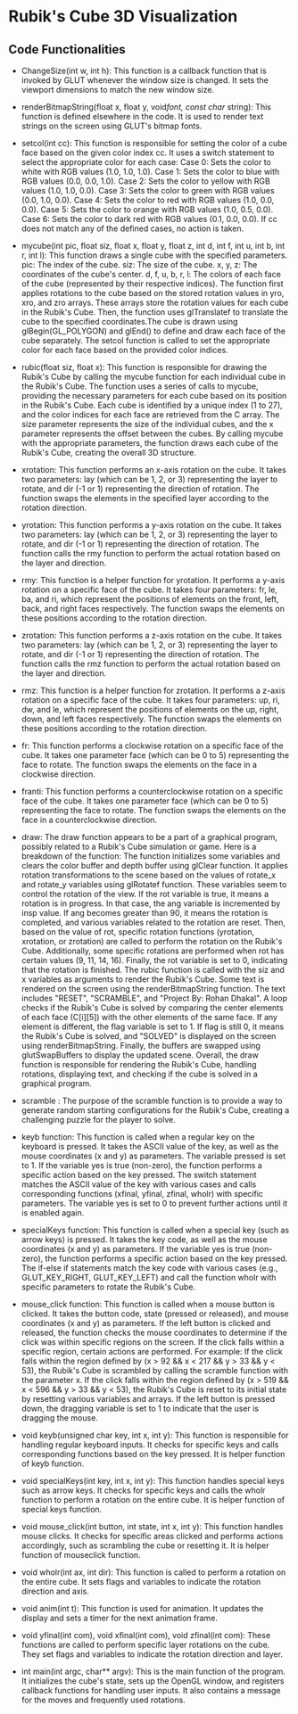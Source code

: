 # Rubik's Cube 3D Visualization

## Code Functionalities

- ChangeSize(int w, int h):
This function is a callback function that is invoked by GLUT whenever the window size is changed. It sets the viewport dimensions to match the new window size.

- renderBitmapString(float x, float y, void*font, const char* string):
This function is defined elsewhere in the code. It is used to render text strings on the screen using GLUT's bitmap fonts.

- setcol(int cc):
This function is responsible for setting the color of a cube face based on the given color index cc. It uses a switch statement to select the appropriate color for each case:
    Case 0: Sets the color to white with RGB values (1.0, 1.0, 1.0).
    Case 1: Sets the color to blue with RGB values (0.0, 0.0, 1.0).
    Case 2: Sets the color to yellow with RGB values (1.0, 1.0, 0.0).
    Case 3: Sets the color to green with RGB values (0.0, 1.0, 0.0).
    Case 4: Sets the color to red with RGB values (1.0, 0.0, 0.0).
    Case 5: Sets the color to orange with RGB values (1.0, 0.5, 0.0).
    Case 6: Sets the color to dark red with RGB values (0.1, 0.0, 0.0).
    If cc does not match any of the defined cases, no action is taken.

- mycube(int pic, float siz, float x, float y, float z, int d, int f, int u, int b, int r, int l):
This function draws a single cube with the specified parameters.
    pic: The index of the cube.
    siz: The size of the cube.
    x, y, z: The coordinates of the cube's center.
    d, f, u, b, r, l: The colors of each face of the cube (represented by their respective indices).
    The function first applies rotations to the cube based on the stored rotation values in yro, xro, and zro arrays. These arrays store the rotation values for each cube in the Rubik's Cube. Then, the function uses glTranslatef to translate the cube to the specified coordinates.The cube is drawn using glBegin(GL_POLYGON) and glEnd() to define and draw each face of the cube separately. The setcol function is called to set the appropriate color for each face based on the provided color indices.

- rubic(float siz, float x):
This function is responsible for drawing the Rubik's Cube by calling the mycube function for each individual cube in the Rubik's Cube. The function uses a series of calls to mycube, providing the necessary parameters for each cube based on its position in the Rubik's Cube. Each cube is identified by a unique index (1 to 27), and the color indices for each face are retrieved from the C array. The size parameter represents the size of the individual cubes, and the x parameter represents the offset between the cubes. By calling mycube with the appropriate parameters, the function draws each cube of the Rubik's Cube, creating the overall 3D structure.

- xrotation:
This function performs an x-axis rotation on the cube. It takes two parameters: lay (which can be 1, 2, or 3) representing the layer to rotate, and dir (-1 or 1) representing the direction of rotation. The function swaps the elements in the specified layer according to the rotation direction.

- yrotation:
This function performs a y-axis rotation on the cube. It takes two parameters: lay (which can be 1, 2, or 3) representing the layer to rotate, and dir (-1 or 1) representing the direction of rotation. The function calls the rmy function to perform the actual rotation based on the layer and direction.

- rmy:
This function is a helper function for yrotation. It performs a y-axis rotation on a specific face of the cube. It takes four parameters: fr, le, ba, and ri, which represent the positions of elements on the front, left, back, and right faces respectively. The function swaps the elements on these positions according to the rotation direction.

- zrotation:
This function performs a z-axis rotation on the cube. It takes two parameters: lay (which can be 1, 2, or 3) representing the layer to rotate, and dir (-1 or 1) representing the direction of rotation. The function calls the rmz function to perform the actual rotation based on the layer and direction.

- rmz:
This function is a helper function for zrotation. It performs a z-axis rotation on a specific face of the cube. It takes four parameters: up, ri, dw, and le, which represent the positions of elements on the up, right, down, and left faces respectively. The function swaps the elements on these positions according to the rotation direction.

- fr: This function performs a clockwise rotation on a specific face of the cube. It takes one parameter face (which can be 0 to 5) representing the face to rotate. The function swaps the elements on the face in a clockwise direction.

- franti: This function performs a counterclockwise rotation on a specific face of the cube. It takes one parameter face (which can be 0 to 5) representing the face to rotate. The function swaps the elements on the face in a counterclockwise direction.

- draw:
The draw function appears to be a part of a graphical program, possibly related to a Rubik's Cube simulation or game. Here is a breakdown of the function:
The function initializes some variables and clears the color buffer and depth buffer using glClear function. It applies rotation transformations to the scene based on the values of rotate_x and rotate_y variables using glRotatef function. These variables seem to control the rotation of the view.
If the rot variable is true, it means a rotation is in progress. In that case, the ang variable is incremented by insp value. If ang becomes greater than 90, it means the rotation is completed, and various variables related to the rotation are reset. Then, based on the value of rot, specific rotation functions (yrotation, xrotation, or zrotation) are called to perform the rotation on the Rubik's Cube. Additionally, some specific rotations are performed when rot has certain values (9, 11, 14, 16). Finally, the rot variable is set to 0, indicating that the rotation is finished.
The rubic function is called with the siz and x variables as arguments to render the Rubik's Cube.
Some text is rendered on the screen using the renderBitmapString function. The text includes "RESET", "SCRAMBLE", and "Project By: Rohan Dhakal". A loop checks if the Rubik's Cube is solved by comparing the center elements of each face (C[i][5]) with the other elements of the same face. If any element is different, the flag variable is set to 1. If flag is still 0, it means the Rubik's Cube is solved, and "SOLVED" is displayed on the screen using renderBitmapString. Finally, the buffers are swapped using glutSwapBuffers to display the updated scene.
Overall, the draw function is responsible for rendering the Rubik's Cube, handling rotations, displaying text, and checking if the cube is solved in a graphical program.

- scramble : The purpose of the scramble function is to provide a way to generate random starting configurations for the Rubik's Cube, creating a challenging puzzle for the player to solve.

- keyb function:
This function is called when a regular key on the keyboard is pressed.
It takes the ASCII value of the key, as well as the mouse coordinates (x and y) as parameters.
The variable pressed is set to 1.
If the variable yes is true (non-zero), the function performs a specific action based on the key pressed.
The switch statement matches the ASCII value of the key with various cases and calls corresponding functions (xfinal, yfinal, zfinal, wholr) with specific parameters.
The variable yes is set to 0 to prevent further actions until it is enabled again.

- specialKeys function:
This function is called when a special key (such as arrow keys) is pressed.
It takes the key code, as well as the mouse coordinates (x and y) as parameters.
If the variable yes is true (non-zero), the function performs a specific action based on the key pressed.
The if-else if statements match the key code with various cases (e.g., GLUT_KEY_RIGHT, GLUT_KEY_LEFT) and call the function wholr with specific parameters to rotate the Rubik's Cube.

- mouse_click function:
This function is called when a mouse button is clicked.
It takes the button code, state (pressed or released), and mouse coordinates (x and y) as parameters.
If the left button is clicked and released, the function checks the mouse coordinates to determine if the click was within specific regions on the screen.
If the click falls within a specific region, certain actions are performed. For example:
If the click falls within the region defined by (x > 92 && x < 217 && y > 33 && y < 53), the Rubik's Cube is scrambled by calling the scramble function with the parameter x.
If the click falls within the region defined by (x > 519 && x < 596 && y > 33 && y < 53), the Rubik's Cube is reset to its initial state by resetting various variables and arrays.
If the left button is pressed down, the dragging variable is set to 1 to indicate that the user is dragging the mouse.

- void keyb(unsigned char key, int x, int y):
This function is responsible for handling regular keyboard inputs. It checks for specific keys and calls corresponding functions based on the key pressed. It is helper function of keyb function.

- void specialKeys(int key, int x, int y): This function handles special keys such as arrow keys. It checks for specific keys and calls the wholr function to perform a rotation on the entire cube. It is helper function of special keys function.

- void mouse_click(int button, int state, int x, int y):
This function handles mouse clicks. It checks for specific areas clicked and performs actions accordingly, such as scrambling the cube or resetting it. It is helper function of mouseclick function.

- void wholr(int ax, int dir):
This function is called to perform a rotation on the entire cube. It sets flags and variables to indicate the rotation direction and axis.

- void anim(int t): This function is used for animation. It updates the display and sets a timer for the next animation frame.

- void yfinal(int com), void xfinal(int com), void zfinal(int com):
These functions are called to perform specific layer rotations on the cube. They set flags and variables to indicate the rotation direction and layer.

- int main(int argc, char** argv):
This is the main function of the program. It initializes the cube's state, sets up the OpenGL window, and registers callback functions for handling user inputs. It also contains a message for the moves and frequently used rotations.
